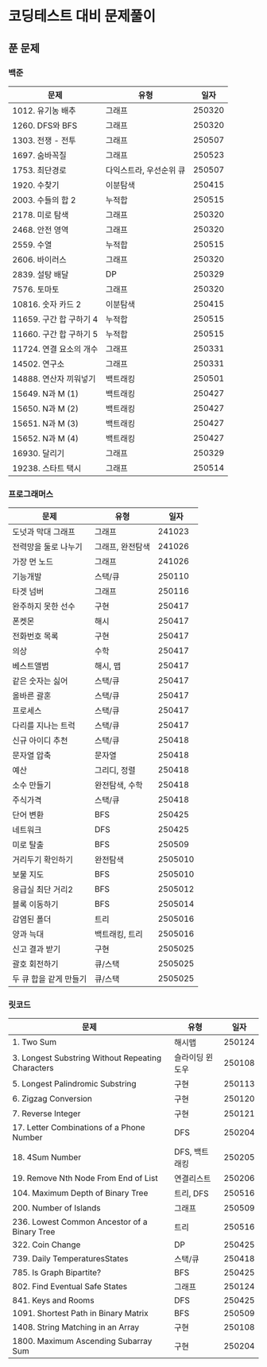 # 코딩테스트 대비 문제풀이

## 푼 문제

### 백준

| 문제                    | 유형                    | 일자   |
| ----------------------- | ----------------------- | ------ |
| 1012. 유기농 배추       | 그래프                  | 250320 |
| 1260. DFS와 BFS         | 그래프                  | 250320 |
| 1303. 전쟁 - 전투       | 그래프                  | 250507 |
| 1697. 숨바꼭질          | 그래프                  | 250523 |
| 1753. 최단경로          | 다익스트라, 우선순위 큐 | 250507 |
| 1920. 수찾기            | 이분탐색                | 250415 |
| 2003. 수들의 합 2       | 누적합                  | 250515 |
| 2178. 미로 탐색         | 그래프                  | 250320 |
| 2468. 안전 영역         | 그래프                  | 250320 |
| 2559. 수열              | 누적합                  | 250515 |
| 2606. 바이러스          | 그래프                  | 250320 |
| 2839. 설탕 배달         | DP                      | 250329 |
| 7576. 토마토            | 그래프                  | 250320 |
| 10816. 숫자 카드 2      | 이분탐색                | 250415 |
| 11659. 구간 합 구하기 4 | 누적합                  | 250515 |
| 11660. 구간 합 구하기 5 | 누적합                  | 250515 |
| 11724. 연결 요소의 개수 | 그래프                  | 250331 |
| 14502. 연구소           | 그래프                  | 250331 |
| 14888. 연산자 끼워넣기  | 백트래킹                | 250501 |
| 15649. N과 M (1)        | 백트래킹                | 250427 |
| 15650. N과 M (2)        | 백트래킹                | 250427 |
| 15651. N과 M (3)        | 백트래킹                | 250427 |
| 15652. N과 M (4)        | 백트래킹                | 250427 |
| 16930. 달리기           | 그래프                  | 250329 |
| 19238. 스타트 택시      | 그래프                  | 250514 |

### 프로그래머스

| 문제                   | 유형             | 일자    |
| ---------------------- | ---------------- | ------- |
| 도넛과 막대 그래프     | 그래프           | 241023  |
| 전력망을 둘로 나누기   | 그래프, 완전탐색 | 241026  |
| 가장 먼 노드           | 그래프           | 241026  |
| 기능개발               | 스택/큐          | 250110  |
| 타겟 넘버              | 그래프           | 250116  |
| 완주하지 못한 선수     | 구현             | 250417  |
| 폰켓몬                 | 해시             | 250417  |
| 전화번호 목록          | 구현             | 250417  |
| 의상                   | 수학             | 250417  |
| 베스트앨범             | 해시, 맵         | 250417  |
| 같은 숫자는 싫어       | 스택/큐          | 250417  |
| 올바른 괄혼            | 스택/큐          | 250417  |
| 프로세스               | 스택/큐          | 250417  |
| 다리를 지나는 트럭     | 스택/큐          | 250417  |
| 신규 아이디 추천       | 스택/큐          | 250418  |
| 문자열 압축            | 문자열           | 250418  |
| 예산                   | 그리디, 정렬     | 250418  |
| 소수 만들기            | 완전탐색, 수학   | 250418  |
| 주식가격               | 스택/큐          | 250418  |
| 단어 변환              | BFS              | 250425  |
| 네트워크               | DFS              | 250425  |
| 미로 탈출              | BFS              | 250509  |
| 거리두기 확인하기      | 완전탐색         | 2505010 |
| 보물 지도              | BFS              | 2505010 |
| 응급실 최단 거리2      | BFS              | 2505012 |
| 블록 이동하기          | BFS              | 2505014 |
| 감염된 폴더            | 트리             | 2505016 |
| 양과 늑대              | 백트래킹, 트리   | 2505016 |
| 신고 결과 받기         | 구현             | 2505025 |
| 괄호 회전하기          | 큐/스택          | 2505025 |
| 두 큐 합을 같게 만들기 | 큐/스택          | 2505025 |

### 릿코드

| 문제                                              | 유형            | 일자   |
| ------------------------------------------------- | --------------- | ------ |
| 1. Two Sum                                        | 해시맵          | 250124 |
| 3. Longest Substring Without Repeating Characters | 슬라이딩 윈도우 | 250108 |
| 5. Longest Palindromic Substring                  | 구현            | 250113 |
| 6. Zigzag Conversion                              | 구현            | 250120 |
| 7. Reverse Integer                                | 구현            | 250121 |
| 17. Letter Combinations of a Phone Number         | DFS             | 250204 |
| 18. 4Sum Number                                   | DFS, 백트래킹   | 250205 |
| 19. Remove Nth Node From End of List              | 연결리스트      | 250206 |
| 104. Maximum Depth of Binary Tree                 | 트리, DFS       | 250516 |
| 200. Number of Islands                            | 그래프          | 250509 |
| 236. Lowest Common Ancestor of a Binary Tree      | 트리            | 250516 |
| 322. Coin Change                                  | DP              | 250425 |
| 739. Daily TemperaturesStates                     | 스택/큐         | 250418 |
| 785. Is Graph Bipartite?                          | BFS             | 250425 |
| 802. Find Eventual Safe States                    | 그래프          | 250124 |
| 841. Keys and Rooms                               | DFS             | 250425 |
| 1091. Shortest Path in Binary Matrix              | BFS             | 250509 |
| 1408. String Matching in an Array                 | 구현            | 250108 |
| 1800. Maximum Ascending Subarray Sum              | 구현            | 250204 |
